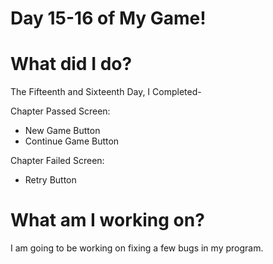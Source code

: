 # Day 15-16 of My Game!

# What did I do?

The Fifteenth and Sixteenth Day, I Completed-

Chapter Passed Screen:

* New Game Button
* Continue Game Button

Chapter Failed Screen:

* Retry Button

# What am I working on? 

I am going to be working on fixing a few bugs in my program.
